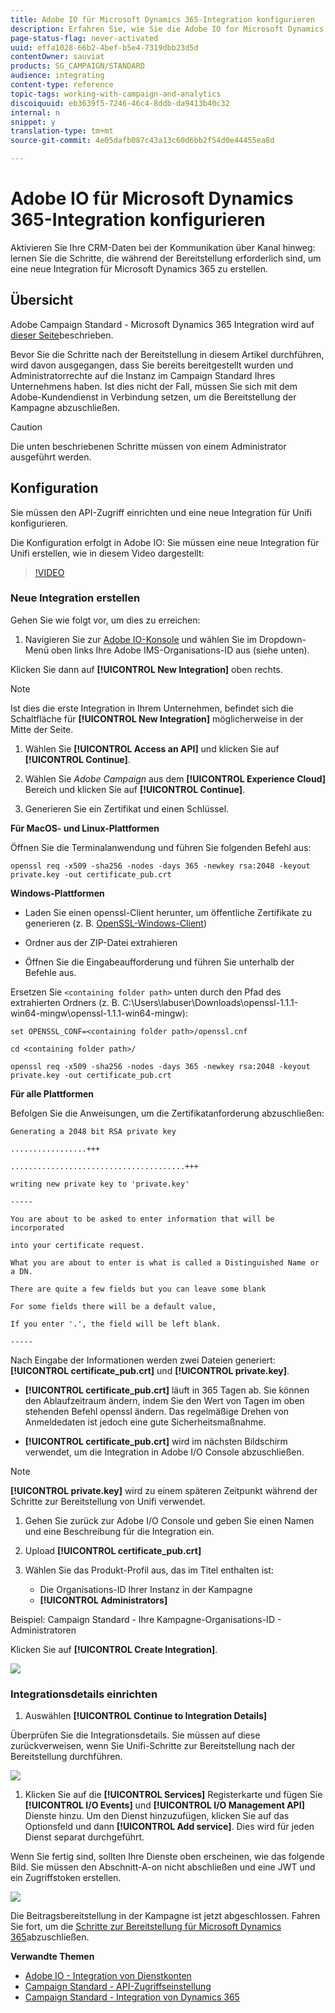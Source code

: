 ```yaml
---
title: Adobe IO für Microsoft Dynamics 365-Integration konfigurieren
description: Erfahren Sie, wie Sie die Adobe IO for Microsoft Dynamics 365-Integration konfigurieren.
page-status-flag: never-activated
uuid: effa1028-66b2-4bef-b5e4-7319dbb23d5d
contentOwner: sauviat
products: SG_CAMPAIGN/STANDARD
audience: integrating
content-type: reference
topic-tags: working-with-campaign-and-analytics
discoiquuid: eb3639f5-7246-46c4-8ddb-da9413b40c32
internal: n
snippet: y
translation-type: tm+mt
source-git-commit: 4e05dafb087c43a13c60d6bb2f54d0e44455ea8d

---
```



# Adobe IO für Microsoft Dynamics 365-Integration konfigurieren

Aktivieren Sie Ihre CRM-Daten bei der Kommunikation über Kanal hinweg: lernen Sie die Schritte, die während der Bereitstellung erforderlich sind, um eine neue Integration für Microsoft Dynamics 365 zu erstellen.

## Übersicht

Adobe Campaign Standard - Microsoft Dynamics 365 Integration wird auf [dieser Seite](../../integrating/using/working-with-campaign-standard-and-microsoft-dynamics-365.md)beschrieben.

Bevor Sie die Schritte nach der Bereitstellung in diesem Artikel durchführen, wird davon ausgegangen, dass Sie bereits bereitgestellt wurden und Administratorrechte auf die Instanz im Campaign Standard Ihres Unternehmens haben.  Ist dies nicht der Fall, müssen Sie sich mit dem Adobe-Kundendienst in Verbindung setzen, um die Bereitstellung der Kampagne abzuschließen.

>[!CAUTION]
>
>Die unten beschriebenen Schritte müssen von einem Administrator ausgeführt werden.

## Konfiguration 

Sie müssen den API-Zugriff einrichten und eine neue Integration für Unifi konfigurieren.

Die Konfiguration erfolgt in Adobe IO: Sie müssen eine neue Integration für Unifi erstellen, wie in diesem Video dargestellt:

>[!VIDEO](https://video.tv.adobe.com/v/27308)

### Neue Integration erstellen

Gehen Sie wie folgt vor, um dies zu erreichen:

1. Navigieren Sie zur [Adobe IO-Konsole](https://console.adobe.io/home#) und wählen Sie im Dropdown-Menü oben links Ihre Adobe IMS-Organisations-ID aus (siehe unten).

Klicken Sie dann auf **[!UICONTROL New Integration]** oben rechts.

>[!NOTE]
>
>Ist dies die erste Integration in Ihrem Unternehmen, befindet sich die Schaltfläche für **[!UICONTROL New Integration]** möglicherweise in der Mitte der Seite.

1. Wählen Sie **[!UICONTROL Access an API]** und klicken Sie auf **[!UICONTROL Continue]**.

1. Wählen Sie _Adobe Campaign_ aus dem **[!UICONTROL Experience Cloud]** Bereich und klicken Sie auf **[!UICONTROL Continue]**.

1. Generieren Sie ein Zertifikat und einen Schlüssel.

**Für MacOS- und Linux-Plattformen**

Öffnen Sie die Terminalanwendung und führen Sie folgenden Befehl aus:

```
openssl req -x509 -sha256 -nodes -days 365 -newkey rsa:2048 -keyout private.key -out certificate_pub.crt
```

**Windows-Plattformen**

* Laden Sie einen openssl-Client herunter, um öffentliche Zertifikate zu generieren (z. B. [OpenSSL-Windows-Client](https://bintray.com/vszakats/generic/download_file?file_path=openssl-1.1.1-win64-mingw.zip))

* Ordner aus der ZIP-Datei extrahieren

* Öffnen Sie die Eingabeaufforderung und führen Sie unterhalb der Befehle aus.

Ersetzen Sie `<containing folder path>` unten durch den Pfad des extrahierten Ordners (z. B. C:\Users\labuser\Downloads\openssl-1.1.1-win64-mingw\openssl-1.1.1-win64-mingw):

```
set OPENSSL_CONF=<containing folder path>/openssl.cnf
 
cd <containing folder path>/
 
openssl req -x509 -sha256 -nodes -days 365 -newkey rsa:2048 -keyout private.key -out certificate_pub.crt
```

**Für alle Plattformen**

Befolgen Sie die Anweisungen, um die Zertifikatanforderung abzuschließen:

```
Generating a 2048 bit RSA private key
 
.................+++
 
.......................................+++
 
writing new private key to 'private.key'
 
-----
 
You are about to be asked to enter information that will be incorporated
 
into your certificate request.
 
What you are about to enter is what is called a Distinguished Name or a DN.
 
There are quite a few fields but you can leave some blank
 
For some fields there will be a default value,
 
If you enter '.', the field will be left blank.
 
-----
```

Nach Eingabe der Informationen werden zwei Dateien generiert: **[!UICONTROL certificate_pub.crt]** und **[!UICONTROL private.key]**.

* **[!UICONTROL certificate_pub.crt]** läuft in 365 Tagen ab. Sie können den Ablaufzeitraum ändern, indem Sie den Wert von Tagen im oben stehenden Befehl openssl ändern. Das regelmäßige Drehen von Anmeldedaten ist jedoch eine gute Sicherheitsmaßnahme.

* **[!UICONTROL certificate_pub.crt]** wird im nächsten Bildschirm verwendet, um die Integration in Adobe I/O Console abzuschließen.

>[!NOTE]
>
> **[!UICONTROL private.key]** wird zu einem späteren Zeitpunkt während der Schritte zur Bereitstellung von Unifi verwendet.

1. Gehen Sie zurück zur Adobe I/O Console und geben Sie einen Namen und eine Beschreibung für die Integration ein.

1. Upload **[!UICONTROL certificate_pub.crt]**

1. Wählen Sie das Produkt-Profil aus, das im Titel enthalten ist:

   * Die Organisations-ID Ihrer Instanz in der Kampagne
   * **[!UICONTROL Administrators]**

Beispiel:  Campaign Standard - Ihre Kampagne-Organisations-ID - Administratoren

Klicken Sie auf **[!UICONTROL Create Integration]**.

![](assets/do-not-localize/MSdynACSIntegration-4B.png)

### Integrationsdetails einrichten

1. Auswählen **[!UICONTROL Continue to Integration Details]**

Überprüfen Sie die Integrationsdetails.  Sie müssen auf diese zurückverweisen, wenn Sie Unifi-Schritte zur Bereitstellung nach der Bereitstellung durchführen.

![](assets/do-not-localize/MSdynACSIntegration-5.png)

1. Klicken Sie auf die **[!UICONTROL Services]** Registerkarte und fügen Sie **[!UICONTROL I/O Events]** und **[!UICONTROL I/O Management API]** Dienste hinzu.  Um den Dienst hinzuzufügen, klicken Sie auf das Optionsfeld und dann **[!UICONTROL Add service]**.  Dies wird für jeden Dienst separat durchgeführt.

Wenn Sie fertig sind, sollten Ihre Dienste oben erscheinen, wie das folgende Bild. Sie müssen den Abschnitt-A-on nicht abschließen und eine JWT und ein Zugriffstoken erstellen.

![](assets/do-not-localize/MSdynACSIntegration-6.png)

Die Beitragsbereitstellung in der Kampagne ist jetzt abgeschlossen.  Fahren Sie fort, um die [Schritte zur Bereitstellung für Microsoft Dynamics 365](../../integrating/using/configure-microsoft-dynamics-365-for-campaign-integration.md)abzuschließen.

**Verwandte Themen**

* [Adobe IO - Integration von Dienstkonten](https://www.adobe.io/authentication/auth-methods.html#!AdobeDocs/adobeio-auth/master/AuthenticationOverview/ServiceAccountIntegration.md)
* [Campaign Standard - API-Zugriffseinstellung](https://docs.campaign.adobe.com/doc/standard/en/api/ACS_API.html#setting-up-api-access)
* [Campaign Standard - Integration von Dynamics 365](../../integrating/using/configure-microsoft-dynamics-365-for-campaign-integration.md)
